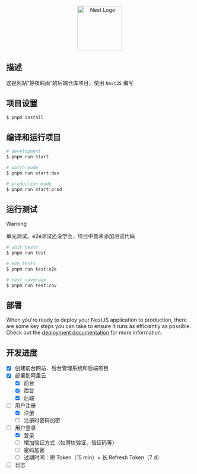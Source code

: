 <p align="center">
  <a href="http://nestjs.com/" target="blank"><img src="https://nestjs.com/img/logo-small.svg" width="120" alt="Nest Logo" /></a>
</p>

## 描述

这是网站“静夜聆雨”的后端仓库项目，使用 `NestJS` 编写

## 项目设置

```bash
$ pnpm install
```

## 编译和运行项目

```bash
# development
$ pnpm run start

# watch mode
$ pnpm run start:dev

# production mode
$ pnpm run start:prod
```

## 运行测试

> [!warning]
>
> 单元测试、e2e测试还没学会，项目中暂未添加测试代码

```bash
# unit tests
$ pnpm run test

# e2e tests
$ pnpm run test:e2e

# test coverage
$ pnpm run test:cov
```

## 部署

When you're ready to deploy your NestJS application to production, there are some key steps you can take to ensure it runs as efficiently as possible. Check out the [deployment documentation](https://docs.nestjs.com/deployment) for more information.

## 开发进度

- [X] 创建前台网站、后台管理系统和后端项目
- [X] 部署到阿里云
  - [X] 前台
  - [X] 后台
  - [X] 后端
- [ ] 用户注册
  - [X] 注册
  - [ ] 注册时密码加密
- [ ] 用户登录
  - [X] 登录
  - [ ] 增加验证方式（如滑块验证、验证码等）
  - [ ] 密码加密
  - [ ] 过期时间：短 Token（15 min）+ 长 Refresh Token（7 d）
- [ ] 日志
